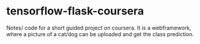 # tensorflow-flask-coursera

Notes/ code for a short guided project on coursera. It is a webframework, where a picture of a cat/dog can be uploaded and get the class prediction.
